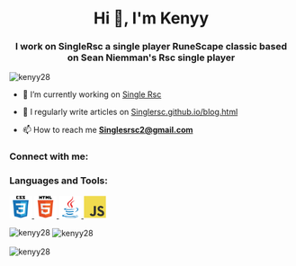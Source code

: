 <h1 align="center">Hi 👋, I'm Kenyy</h1>
<h3 align="center">I work on SingleRsc a single player RuneScape classic based on Sean Niemman's Rsc single player</h3>

<p align="left"> <img src="https://komarev.com/ghpvc/?username=kenyy28&label=Profile%20views&color=0e75b6&style=flat" alt="kenyy28" /> </p>

- 🔭 I’m currently working on [Single Rsc](Singlersc.github.io)

- 📝 I regularly write articles on [Singlersc.github.io/blog.html](Singlersc.github.io/blog.html)

- 📫 How to reach me **Singlesrsc2@gmail.com**

<h3 align="left">Connect with me:</h3>
<p align="left">
</p>

<h3 align="left">Languages and Tools:</h3>
<p align="left"> <a href="https://www.w3schools.com/css/" target="_blank" rel="noreferrer"> <img src="https://raw.githubusercontent.com/devicons/devicon/master/icons/css3/css3-original-wordmark.svg" alt="css3" width="40" height="40"/> </a> <a href="https://www.w3.org/html/" target="_blank" rel="noreferrer"> <img src="https://raw.githubusercontent.com/devicons/devicon/master/icons/html5/html5-original-wordmark.svg" alt="html5" width="40" height="40"/> </a> <a href="https://www.java.com" target="_blank" rel="noreferrer"> <img src="https://raw.githubusercontent.com/devicons/devicon/master/icons/java/java-original.svg" alt="java" width="40" height="40"/> </a> <a href="https://developer.mozilla.org/en-US/docs/Web/JavaScript" target="_blank" rel="noreferrer"> <img src="https://raw.githubusercontent.com/devicons/devicon/master/icons/javascript/javascript-original.svg" alt="javascript" width="40" height="40"/> </a> </p>

<p><img align="left" src="https://github-readme-stats.vercel.app/api/top-langs?username=kenyy28&show_icons=true&locale=en&layout=compact" alt="kenyy28" /></p>

<p>&nbsp;<img align="center" src="https://github-readme-stats.vercel.app/api?username=kenyy28&show_icons=true&locale=en" alt="kenyy28" /></p>

<p><img align="center" src="https://github-readme-streak-stats.herokuapp.com/?user=kenyy28&" alt="kenyy28" /></p>

